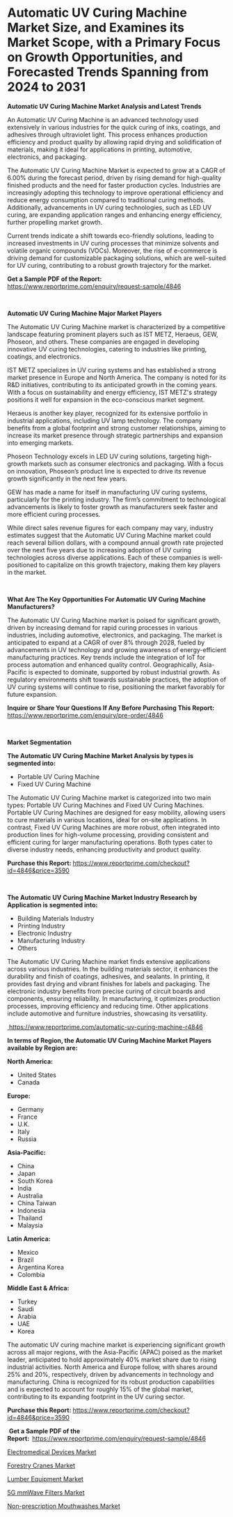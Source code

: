 <p><h1>Automatic UV Curing Machine Market Size, and Examines its Market Scope, with a Primary Focus on Growth Opportunities, and Forecasted Trends Spanning from 2024 to 2031</h1></p><p><strong>Automatic UV Curing Machine Market Analysis and Latest Trends</strong></p>
<p><p>An Automatic UV Curing Machine is an advanced technology used extensively in various industries for the quick curing of inks, coatings, and adhesives through ultraviolet light. This process enhances production efficiency and product quality by allowing rapid drying and solidification of materials, making it ideal for applications in printing, automotive, electronics, and packaging.</p><p>The Automatic UV Curing Machine Market is expected to grow at a CAGR of 6.00% during the forecast period, driven by rising demand for high-quality finished products and the need for faster production cycles. Industries are increasingly adopting this technology to improve operational efficiency and reduce energy consumption compared to traditional curing methods. Additionally, advancements in UV curing technologies, such as LED UV curing, are expanding application ranges and enhancing energy efficiency, further propelling market growth.</p><p>Current trends indicate a shift towards eco-friendly solutions, leading to increased investments in UV curing processes that minimize solvents and volatile organic compounds (VOCs). Moreover, the rise of e-commerce is driving demand for customizable packaging solutions, which are well-suited for UV curing, contributing to a robust growth trajectory for the market.</p></p>
<p><strong>Get a Sample PDF of the Report:&nbsp;</strong> <a href="https://www.reportprime.com/enquiry/request-sample/4846">https://www.reportprime.com/enquiry/request-sample/4846</a></p>
<p>&nbsp;</p>
<p><strong>Automatic UV Curing Machine Major Market Players</strong></p>
<p><p>The Automatic UV Curing Machine market is characterized by a competitive landscape featuring prominent players such as IST METZ, Heraeus, GEW, Phoseon, and others. These companies are engaged in developing innovative UV curing technologies, catering to industries like printing, coatings, and electronics.</p><p>IST METZ specializes in UV curing systems and has established a strong market presence in Europe and North America. The company is noted for its R&D initiatives, contributing to its anticipated growth in the coming years. With a focus on sustainability and energy efficiency, IST METZ's strategy positions it well for expansion in the eco-conscious market segment.</p><p>Heraeus is another key player, recognized for its extensive portfolio in industrial applications, including UV lamp technology. The company benefits from a global footprint and strong customer relationships, aiming to increase its market presence through strategic partnerships and expansion into emerging markets.</p><p>Phoseon Technology excels in LED UV curing solutions, targeting high-growth markets such as consumer electronics and packaging. With a focus on innovation, Phoseon’s product line is expected to drive its revenue growth significantly in the next few years.</p><p>GEW has made a name for itself in manufacturing UV curing systems, particularly for the printing industry. The firm’s commitment to technological advancements is likely to foster growth as manufacturers seek faster and more efficient curing processes.</p><p>While direct sales revenue figures for each company may vary, industry estimates suggest that the Automatic UV Curing Machine market could reach several billion dollars, with a compound annual growth rate projected over the next five years due to increasing adoption of UV curing technologies across diverse applications. Each of these companies is well-positioned to capitalize on this growth trajectory, making them key players in the market.</p></p>
<p>&nbsp;</p>
<p><strong>What Are The Key Opportunities For Automatic UV Curing Machine Manufacturers?</strong></p>
<p><p>The Automatic UV Curing Machine market is poised for significant growth, driven by increasing demand for rapid curing processes in various industries, including automotive, electronics, and packaging. The market is anticipated to expand at a CAGR of over 8% through 2028, fueled by advancements in UV technology and growing awareness of energy-efficient manufacturing practices. Key trends include the integration of IoT for process automation and enhanced quality control. Geographically, Asia-Pacific is expected to dominate, supported by robust industrial growth. As regulatory environments shift towards sustainable practices, the adoption of UV curing systems will continue to rise, positioning the market favorably for future expansion.</p></p>
<p><strong>Inquire or Share Your Questions If Any Before Purchasing This Report:</strong> <a href="https://www.reportprime.com/enquiry/pre-order/4846">https://www.reportprime.com/enquiry/pre-order/4846</a></p>
<p>&nbsp;</p>
<p><strong>Market Segmentation</strong></p>
<p><strong>The Automatic UV Curing Machine Market Analysis by types is segmented into:</strong></p>
<p><ul><li>Portable UV Curing Machine</li><li>Fixed UV Curing Machine</li></ul></p>
<p><p>The Automatic UV Curing Machine market is categorized into two main types: Portable UV Curing Machines and Fixed UV Curing Machines. Portable UV Curing Machines are designed for easy mobility, allowing users to cure materials in various locations, ideal for on-site applications. In contrast, Fixed UV Curing Machines are more robust, often integrated into production lines for high-volume processing, providing consistent and efficient curing for larger manufacturing operations. Both types cater to diverse industry needs, enhancing productivity and product quality.</p></p>
<p><strong>Purchase this Report:&nbsp;</strong><a href="https://www.reportprime.com/checkout?id=4846&price=3590">https://www.reportprime.com/checkout?id=4846&price=3590</a></p>
<p>&nbsp;</p>
<p><strong>The Automatic UV Curing Machine Market Industry Research by Application is segmented into:</strong></p>
<p><ul><li>Building Materials Industry</li><li>Printing Industry</li><li>Electronic Industry</li><li>Manufacturing Industry</li><li>Others</li></ul></p>
<p><p>The Automatic UV Curing Machine market finds extensive applications across various industries. In the building materials sector, it enhances the durability and finish of coatings, adhesives, and sealants. In printing, it provides fast drying and vibrant finishes for labels and packaging. The electronic industry benefits from precise curing of circuit boards and components, ensuring reliability. In manufacturing, it optimizes production processes, improving efficiency and reducing time. Other applications include automotive and furniture industries, showcasing its versatility.</p></p>
<p><a href="https://www.reportprime.com/automatic-uv-curing-machine-r4846">&nbsp;https://www.reportprime.com/automatic-uv-curing-machine-r4846</a></p>
<p><strong>In terms of Region, the Automatic UV Curing Machine Market Players available by Region are:</strong></p>
<p>
    <p> <strong> North America: </strong>
        <ul>
            <li>United States</li>
            <li>Canada</li>
        </ul>
        </p> 
    <p> <strong> Europe: </strong>
        <ul>
            <li>Germany</li>
            <li>France</li>
            <li>U.K.</li>
            <li>Italy</li>
            <li>Russia</li>
        </ul>
        </p> 
    <p> <strong> Asia-Pacific: </strong>
        <ul>
            <li>China</li>
            <li>Japan</li>
            <li>South Korea</li>
            <li>India</li>
            <li>Australia</li>
            <li>China Taiwan</li>
            <li>Indonesia</li>
            <li>Thailand</li>
            <li>Malaysia</li>
        </ul>
        </p> 
    <p> <strong> Latin America: </strong>
        <ul>
            <li>Mexico</li>
            <li>Brazil</li>
            <li>Argentina Korea</li>
            <li>Colombia</li>
        </ul>
        </p> 
    <p> <strong> Middle East & Africa: </strong>
        <ul>
            <li>Turkey</li>
            <li>Saudi</li>
            <li>Arabia</li>
            <li>UAE</li>
            <li>Korea</li>
        </ul>
    </p>
    </p>
<p><p>The automatic UV curing machine market is experiencing significant growth across all major regions, with the Asia-Pacific (APAC) poised as the market leader, anticipated to hold approximately 40% market share due to rising industrial activities. North America and Europe follow, with shares around 25% and 20%, respectively, driven by advancements in technology and manufacturing. China is recognized for its robust production capabilities and is expected to account for roughly 15% of the global market, contributing to its expanding footprint in the UV curing sector.</p></p>
<p><strong>Purchase this Report: </strong><a href="https://www.reportprime.com/checkout?id=4846&price=3590">https://www.reportprime.com/checkout?id=4846&price=3590</a></p>
<p>&nbsp;<strong>Get a Sample PDF of the Report:&nbsp;&nbsp;</strong><a href="https://www.reportprime.com/enquiry/request-sample/4846">https://www.reportprime.com/enquiry/request-sample/4846</a></p>
<p><strong></strong></p>
<p><p><a href="https://www.linkedin.com/pulse/future-insights-electromedical-devices-market-trends-regional-lpgbe?trackingId=LfBTNHR3TfSWaq%2B%2FfGNiDg%3D%3D">Electromedical Devices Market</a></p><p><a href="https://www.linkedin.com/pulse/global-forestry-cranes-market-projected-grow-cagr-91-forcasted-tzndc?trackingId=acyN7hq5QaSGEI9iy6XNsA%3D%3D">Forestry Cranes Market</a></p><p><a href="https://www.linkedin.com/pulse/global-lumber-equipment-market-trends-analysis-future-growth-dkkxc?trackingId=%2BGiUWeqISmWgK01aGq7xpA%3D%3D">Lumber Equipment Market</a></p><p><a href="https://issuu.com/reportprime-2/docs/5g-mmwave-filters-market-size-2030._5f55be6b63bf78">5G mmWave Filters Market</a></p><p><a href="https://issuu.com/reportprime-2/docs/non-prescription-mouthwashes-market_57d89db935177f">Non-prescription Mouthwashes Market</a></p></p>